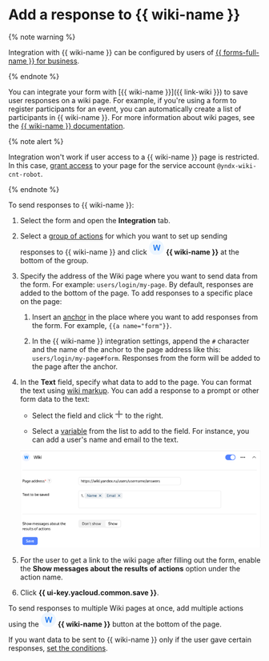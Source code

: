 # Add a response to {{ wiki-name }}


{% note warning %}

Integration with {{ wiki-name }} can be configured by users of [{{ forms-full-name }} for business](forms-for-org.md).

{% endnote %}


You can integrate your form with [{{ wiki-name }}]({{ link-wiki }}) to save user responses on a wiki page. For example, if you're using a form to register participants for an event, you can automatically create a list of participants in {{ wiki-name }}. For more information about wiki pages, see the [{{ wiki-name }} documentation](../wiki/edit-page.md).

{% note alert %}

Integration won't work if user access to a {{ wiki-name }} page is restricted. In this case, [grant access](../wiki/page-management/access-setup.md) to your page for the service account `@yndx-wiki-cnt-robot`.

{% endnote %}

To send responses to {{ wiki-name }}:

1. Select the form and open the **Integration** tab.

1. Select a [group of actions](notifications.md#add-integration) for which you want to set up sending responses to {{ wiki-name }} and click ![](../_assets/forms/wiki-notification-new.png) **{{ wiki-name }}** at the bottom of the group.

1. Specify the address of the Wiki page where you want to send data from the form. For example: `users/login/my-page`. By default, responses are added to the bottom of the page. To add responses to a specific place on the page:

   1. Insert an [anchor](../wiki/actions/anchor.md) in the place where you want to add responses from the form. For example, `{{a name="form"}}`.

   1. In the {{ wiki-name }} integration settings, append the `#` character and the name of the anchor to the page address like this: `users/login/my-page#form`. Responses from the form will be added to the page after the anchor.

1. In the **Text** field, specify what data to add to the page. You can format the text using [wiki markup](../wiki/static-markup.md).
   You can add a response to a prompt or other form data to the text:

   - Select the field and click ![](../_assets/forms/add-var.png) to the right.

   - Select a [variable](vars.md) from the list to add to the field. For instance, you can add a user's name and email to the text.

   ![](../_assets/forms/wiki-var-example-new.png)

1. For the user to get a link to the wiki page after filling out the form, enable the **Show messages about the results of actions** option under the action name.

1. Click **{{ ui-key.yacloud.common.save }}**.

To send responses to multiple Wiki pages at once, add multiple actions using the ![](../_assets/forms/wiki-notification-new.png) **{{ wiki-name }}** button at the bottom of the page. 

If you want data to be sent to {{ wiki-name }} only if the user gave certain responses, [set the conditions](notifications.md#section_xlw_rjc_tbb).